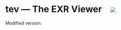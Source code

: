 # tev — The EXR Viewer &nbsp;&nbsp; ![](https://github.com/silvesthu/tev/workflows/CI/badge.svg)

Modified version.
